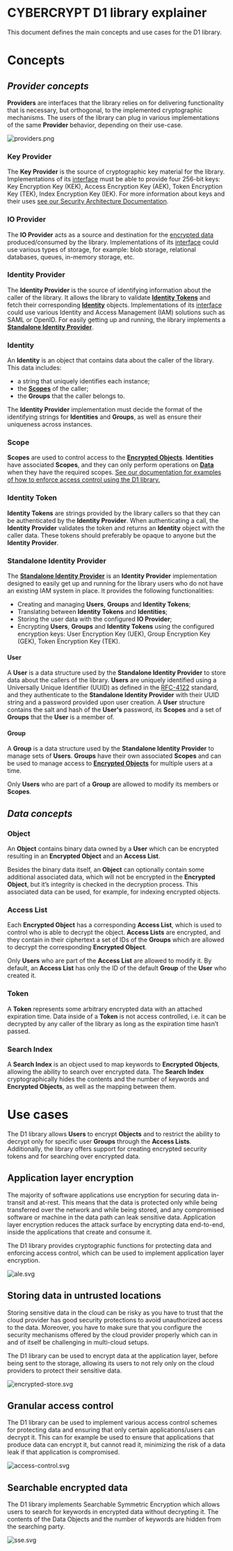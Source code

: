 # CYBERCRYPT D1 library explainer

This document defines the main concepts and use cases for the D1 library.

# Concepts

## *Provider concepts*

**Providers** are interfaces that the library relies on for delivering functionality that is necessary, but orthogonal, to the implemented cryptographic mechanisms. The users of the library can plug in various implementations of the same **Provider** behavior, depending on their use-case.

![providers.png](images/providers.png)

### Key Provider

The **Key Provider** is the source of cryptographic key material for the library. Implementations of its [interface](https://pkg.go.dev/github.com/cybercryptio/d1-lib/key#Provider) must be able to provide four 256-bit keys: Key Encryption Key (KEK), Access Encryption Key (AEK), Token Encryption Key (TEK), Index Encryption Key (IEK). For more information about keys and their uses [see our Security Architecture Documentation](TODO).

### IO Provider

The **IO Provider** acts as a source and destination for the [encrypted data](#data-concepts) produced/consumed by the library. Implementations of its [interface](https://pkg.go.dev/github.com/cybercryptio/d1-lib/io#Provider) could use various types of storage, for example: blob storage, relational databases, queues, in-memory storage, etc.

### Identity Provider

The **Identity Provider** is the source of identifying information about the caller of the library. It allows the library to validate [**Identity Tokens**](#identity-token) and fetch their corresponding [**Identity**](#identity) objects. Implementations of its [interface](https://pkg.go.dev/github.com/cybercryptio/d1-lib/id#Provider) could use various Identity and Access Management (IAM) solutions such as SAML or OpenID. For easily getting up and running, the library implements a [**Standalone Identity Provider**](#standalone-identity-provider).

### Identity

An **Identity** is an object that contains data about the caller of the library. This data includes:
- a string that uniquely identifies each instance;
- the [**Scopes**](#scope) of the caller;
- the **Groups** that the caller belongs to.

The **Identity Provider** implementation must decide the format of the identifying strings for **Identities** and **Groups**, as well as ensure their uniqueness across instances.

### Scope

**Scopes** are used to control access to the [**Encrypted Objects**](#object). **Identities** have associated **Scopes**, and they can only perform operations on [**Data**](#data-concepts) when they have the required scopes. [See our documentation for examples of how to enforce access control using the D1 library.](https://pkg.go.dev/github.com/cybercryptio/d1-lib#example-package-AccessControl)

### Identity Token

**Identity Tokens** are strings provided by the library callers so that they can be authenticated by the **Identity Provider**. When authenticating a call, the **Identity Provider** validates the token and returns an **Identity** object with the caller data. These tokens should preferably be opaque to anyone but the **Identity Provider**.

### Standalone Identity Provider

The [**Standalone Identity Provider**](https://pkg.go.dev/github.com/cybercryptio/d1-lib/id#Standalone) is an **Identity Provider** implementation designed to easily get up and running for the library users who do not have an existing IAM system in place. It provides the following functionalities:
- Creating and managing **Users**, **Groups** and **Identity Tokens**;
- Translating between **Identity Tokens** and **Identities**;
- Storing the user data with the configured **IO Provider**;
- Encrypting **Users**, **Groups** and **Identity Tokens** using the configured encryption keys: User Encryption Key (UEK), Group Encryption Key (GEK), Token Encryption Key (TEK).

#### User

A **User** is a data structure used by the **Standalone Identity Provider** to store data about the callers of the library. **Users** are uniquely identified using a Universally Unique Identifier (UUID) as defined in the [RFC-4122](https://datatracker.ietf.org/doc/html/rfc4122) standard, and they authenticate to the **Standalone Identity Provider** with their UUID string and a password provided upon user creation. A **User** structure contains the salt and hash of the **User's** password, its **Scopes** and a set of **Groups** that the **User** is a member of.

#### Group

A **Group** is a data structure used by the **Standalone Identity Provider** to manage sets of **Users**. **Groups** have their own associated **Scopes** and can be used to manage access to [**Encrypted Objects**](#object) for multiple users at a time.

Only **Users** who are part of a **Group** are allowed to modify its members or **Scopes**.

## *Data concepts*

### Object

An **Object** contains binary data owned by a **User** which can be encrypted resulting in an **Encrypted Object** and an **Access List**. 

Besides the binary data itself, an **Object** can optionally contain some additional associated data, which will not be encrypted in the **Encrypted Object**, but it’s integrity is checked in the decryption process. This associated data can be used, for example, for indexing encrypted objects.

### Access List

Each **Encrypted Object** has a corresponding **Access List**, which is used to control who is able to decrypt the object. **Access Lists** are encrypted, and they contain in their ciphertext a set of IDs of the **Groups** which are allowed to decrypt the corresponding **Encrypted Object**.

Only **Users** who are part of the **Access List** are allowed to modify it. By default, an **Access List** has only the ID of the default **Group** of the **User** who created it.

### Token

A **Token** represents some arbitrary encrypted data with an attached expiration time. Data inside of a **Token** is not access controlled, i.e. it can be decrypted by any caller of the library as long as the expiration time hasn’t passed.

### Search Index

A **Search Index** is an object used to map keywords to **Encrypted Objects**, allowing the ability to search over encrypted data. The **Search Index** cryptographically hides the contents and the number of keywords and **Encrypted Objects**, as well as the mapping between them.

# Use cases

The D1 library allows **Users** to encrypt **Objects** and to restrict the ability to decrypt only for specific user **Groups** through the **Access Lists**. Additionally, the library offers support for creating encrypted security tokens and for searching over encrypted data.

## Application layer encryption

The majority of software applications use encryption for securing data in-transit and at-rest. This means that the data is protected only while being transferred over the network and while being stored, and any compromised software or machine in the data path can leak sensitive data. Application layer encryption reduces the attack surface by encrypting data end-to-end, inside the applications that create and consume it.

The D1 library provides cryptographic functions for protecting data and enforcing access control, which can be used to implement application layer encryption.

![ale.svg](images/ale.svg)

## Storing data in untrusted locations

Storing sensitive data in the cloud can be risky as you have to trust that the cloud provider has good security protections to avoid unauthorized access to the data. Moreover, you have to make sure that you configure the security mechanisms offered by the cloud provider properly which can in and of itself be challenging in multi-cloud setups.

The D1 library can be used to encrypt data at the application layer, before being sent to the storage, allowing its users to not rely only on the cloud providers to protect their sensitive data.

![encrypted-store.svg](images/encrypted-store.svg)

## Granular access control

The D1 library can be used to implement various access control schemes for protecting data and ensuring that only certain applications/users can decrypt it. This can for example be used to ensure that applications that produce data can encrypt it, but cannot read it, minimizing the risk of a data leak if that application is compromised. 

![access-control.svg](images/access-control.svg)

## Searchable encrypted data

The D1 library implements Searchable Symmetric Encryption which allows users to search for keywords in encrypted data without decrypting it. The contents of the Data Objects and the number of keywords are hidden from the searching party.

![sse.svg](images/sse.svg)
